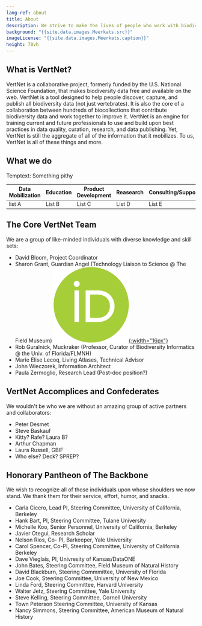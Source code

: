 ```yaml
---
lang-ref: about
title: About
description: We strive to make the lives of people who work with biodiversity data more productive by providing tools and services to make data easy to find, easy to publish, and easy to use.
background: "{{site.data.images.Meerkats.src}}"
imageLicense: "{{site.data.images.Meerkats.caption}}"
height: 70vh
---
```


## What is VertNet?

VertNet is a collaborative project, formerly funded by the U.S. National Science Foundation, that makes biodiversity data free and available on the web. VertNet is a tool designed to help people discover, capture, and publish all biodiversity data (not just vertebrates). It is also the core of a collaboration between hundreds of biocollections that contribute biodiversity data and work together to improve it. VertNet is an engine for training current and future professionals to use and build upon best practices in data quality, curation, research, and data publishing. Yet, VertNet is still the aggregate of all of the information that it mobilizes. To us, VertNet is all of these things and more.


## What we do

Temptext: Something pithy

| Data Mobilization | Education | Product Development | Reasearch | Consulting/Support | Standards |
| ----------- | ----------- | ----------- | -------------- | --------------- | ------------- |
| list A | List B | List C | List D | List E | List F |



## The Core VertNet Team

We are a group of like-minded individuals with diverse knowledge and skill sets:
* David Bloom, Project Coordinator
* Sharon Grant, Guardian Angel (Technology Liaison to Science @ The Field Museum) [![ORCiD](/assets/images/200px-ORCID_iD.png){:width="16px"}](https://orcid.org/0000-0002-0201-732X)
* Rob Guralnick, Muckraker (Professor, Curator of Biodiversity Informatics @ the Univ. of Florida/FLMNH)
* Marie Elise Lecoq, Living Atlases, Technical Advisor
* John Wieczorek, Information Architect
* Paula Zermoglio, Research Lead (Post-doc position?)


## VertNet Accomplices and Confederates

We wouldn't be who we are without an amazing group of active partners and collaborators:

* Peter Desmet
* Steve Baskauf
* Kitty? Rafe? Laura B?
* Arthur Chapman
* Laura Russell, GBIF
* Who else? Deck? SPREP?

## Honorary Pantheon of The Backbone

We wish to recognize all of those individuals upon whose shoulders we now stand. We thank them for their service, effort, humor, and snacks.

* Carla Cicero, Lead PI, Steering Committee, University of California, Berkeley
* Hank Bart, PI, Steering Committee, Tulane University
* Michelle Koo, Senior Personnel, University of California, Berkeley
* Javier Otegui, Research Scholar
* Nelson Rios, Co- PI, Barkeeper, Yale University
* Carol Spencer, Co-PI, Steering Committee, University of California Berkeley
* Dave Vieglais, PI, Univresity of Kansas/DataONE
* John Bates, Steering Committee, Field Museum of Natural History
* David Blackburn, Steering Commmittee, University of Florida
* Joe Cook, Steering Committee, University of New Mexico
* Linda Ford, Steering Committee, Harvard University
* Walter Jetz, Steering Committee, Yale University
* Steve Kelling, Steering Committee, Cornell University
* Town Peterson Steering Committee, University of Kansas
* Nancy Simmons, Steering Committee, American Museum of Natural History
